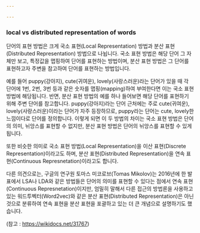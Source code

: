 ```yaml
---

---
```


### local vs distributed representation of words

단어의 표현 방법은 크게 국소 표현(Local Representation) 방법과 분산 표현(Distributed Representation) 방법으로 나뉩니다. 국소 표현 방법은 해당 단어 그 자체만 보고, 특정값을 맵핑하여 단어를 표현하는 방법이며, 분산 표현 방법은 그 단어를 표현하고자 주변을 참고하여 단어를 표현하는 방법입니다.

예를 들어 puppy(강아지), cute(귀여운), lovely(사랑스러운)라는 단어가 있을 때 각 단어에 1번, 2번, 3번 등과 같은 숫자를 맵핑(mapping)하여 부여한다면 이는 국소 표현 방법에 해당됩니다. 반면, 분산 표현 방법의 예를 하나 들어보면 해당 단어를 표현하기 위해 주변 단어를 참고합니다. puppy(강아지)라는 단어 근처에는 주로 cute(귀여운), lovely(사랑스러운)이라는 단어가 자주 등장하므로, puppy라는 단어는 cute, lovely한 느낌이다로 단어를 정의합니다. 이렇게 되면 이 두 방법의 차이는 국소 표현 방법은 단어의 의미, 뉘앙스를 표현할 수 없지만, 분산 표현 방법은 단어의 뉘앙스를 표현할 수 있게 됩니다.

또한 비슷한 의미로 국소 표현 방법(Local Representation)을 이산 표현(Discrete Representation)이라고도 하며, 분산 표현(Distributed Representation)을 연속 표현(Continuous Represnetation)이라고도 합니다.

다른 의견으로는, 구글의 연구원 토마스 미코로브(Tomas Mikolov)는 2016년에 한 발표에서 LSA나 LDA와 같은 방법들은 단어의 의미를 표현할 수 있다는 점에서 연속 표현(Continuous Represnetation)이지만, 엄밀히 말해서 다른 접근의 방법론을 사용하고 있는 워드투벡터(Word2vec)와 같은 분산 표현(Distributed Representation)은 아닌 것으로 분류하여 연속 표현을 분산 표현을 포괄하고 있는 더 큰 개념으로 설명하기도 했습니다.

(참고 : https://wikidocs.net/31767)

